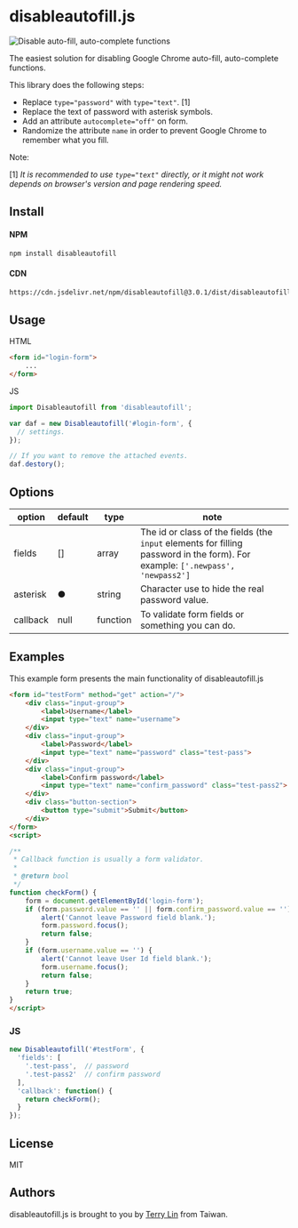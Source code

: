 # disableautofill.js

![Disable auto-fill, auto-complete functions](https://i.imgur.com/MvWi2Sr.png)

The easiest solution for disabling Google Chrome auto-fill, auto-complete functions.

This library does the following steps:

* Replace `type="password"` with `type="text"`. [1]
* Replace the text of password with asterisk symbols.
* Add an attribute `autocomplete="off"` on form.
* Randomize the attribute `name` in order to prevent Google Chrome to remember what you fill.

Note:

[1] *It is recommended to use `type="text"` directly, or it might not work depends on browser's version and page rendering speed.*

## Install

#### NPM
```bash
npm install disableautofill
```

#### CDN

```bash
https://cdn.jsdelivr.net/npm/disableautofill@3.0.1/dist/disableautofill.min.js

```

## Usage

HTML
```html
<form id="login-form">
    ...
</form>
```

JS
```javascript
import Disableautofill from 'disableautofill';

var daf = new Disableautofill('#login-form', {
  // settings.
});

// If you want to remove the attached events.
daf.destory();
```

## Options

option | default | type | note 
---- | --- | --- | ---
fields | [] | array | The id or class of the fields (the `input` elements for filling password in the form). For example: `['.newpass', 'newpass2']`
asterisk | ● | string | Character use to hide the real password value.
callback | null | function | To validate form fields or something you can do.

## Examples

This example form presents the main functionality of disableautofill.js

```html
<form id="testForm" method="get" action="/">
    <div class="input-group">
        <label>Username</label>
        <input type="text" name="username">
    </div>
    <div class="input-group">
        <label>Password</label>
        <input type="text" name="password" class="test-pass">
    </div>
    <div class="input-group">
        <label>Confirm password</label>
        <input type="text" name="confirm_password" class="test-pass2">
    </div>
    <div class="button-section">
        <button type="submit">Submit</button>
    </div>
</form>
<script>

/**
 * Callback function is usually a form validator.
 *
 * @return bool
 */
function checkForm() {
    form = document.getElementById('login-form');
    if (form.password.value == '' || form.confirm_password.value == '') {
        alert('Cannot leave Password field blank.');
        form.password.focus();
        return false;
    }
    if (form.username.value == '') {
        alert('Cannot leave User Id field blank.');
        form.username.focus();
        return false;
    }
    return true;
}
</script>
```

### JS

```javascript
new Disableautofill('#testForm', {
  'fields': [
    '.test-pass',  // password
    '.test-pass2'  // confirm password
  ],
  'callback': function() {
    return checkForm();
  }
});

```

## License

MIT

## Authors

disableautofill.js is brought to you by <a href="https://terryl.in">Terry Lin</a> from Taiwan.
